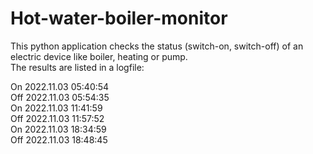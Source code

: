 # Hot-water-boiler-monitor

This python application checks the status (switch-on, switch-off) of an electric device like boiler, heating or pump.  
The results are listed in a logfile:  

 On 2022.11.03 05:40:54  
Off 2022.11.03 05:54:35  
 On 2022.11.03 11:41:59  
Off 2022.11.03 11:57:52  
 On 2022.11.03 18:34:59  
Off 2022.11.03 18:48:45  

